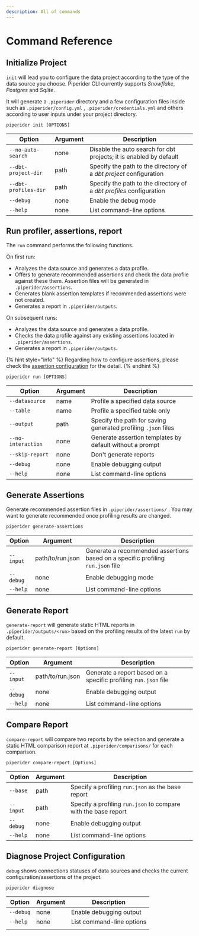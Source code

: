 ```yaml
---
description: All of commands
---
```


# Command Reference

## Initialize Project

`init` will lead you to configure the data project according to the type of the data source you choose. Piperider CLI currently supports _Snowflake_, _Postgres_ and _Sqlite_.

It will generate a `.piperider` directory and a few configuration files inside such as `.piperider/config.yml` , `.piperider/credentials.yml` and others according to user inputs under your project directory.

```shell
piperider init [OPTIONS]
```

| Option               | Argument | Description                                                         |
| -------------------- | -------- | ------------------------------------------------------------------- |
| `--no-auto-search`   | none     | Disable the auto search for dbt projects; it is enabled by default  |
| `--dbt-project-dir`  | path     | Specify the path to the directory of a _dbt project_ configuration  |
| `--dbt-profiles-dir` | path     | Specify the path to the directory of a _dbt profiles_ configuration |
| `--debug`            | none     | Enable the debug mode                                               |
| `--help`             | none     | List command-line options                                           |

## Run profiler, assertions, report

The `run` command performs the following functions.

On first run:

* Analyzes the data source and generates a data profile.
* Offers to generate recommended assertions and check the data profile against these them. Assertion files will be generated in `.piperider/assertions`.
* Generates blank assertion templates if recommended assertions were not created.
* Generates a report in `.piperider/outputs`.

On subsequent runs:

* Analyzes the data source and generates a data profile.
* Checks the data profile against any existing assertions located in `.piperider/assertions`.
* Generates a report in `.piperider/outputs`.

{% hint style="info" %}
Regarding how to configure assertions, please check the [assertion configuration](data-quality-assertions/assertion-configuration.md) for the detail.
{% endhint %}

```shell
piperider run [OPTIONS]
```

| Option             | Argument | Description                                                   |
| ------------------ | -------- | ------------------------------------------------------------- |
| `--datasource`     | name     | Profile a specified data source                               |
| `--table`          | name     | Profile a specified table only                                |
| `--output`         | path     | Specify the path for saving generated profiling `.json` files |
| `--no-interaction` | none     | Generate assertion templates by default without a prompt      |
| `--skip-report`    | none     | Don't generate reports                                        |
| `--debug`          | none     | Enable debugging output                                       |
| `--help`           | none     | List command-line options                                     |

## Generate Assertions

Generate recommended assertion files in `.piperider/assertions/` . You may want to generate recommended once profiling results are changed.

```
piperider generate-assertions
```

| Option    | Argument         | Description                                                                     |
| --------- | ---------------- | ------------------------------------------------------------------------------- |
| `--input` | path/to/run.json | Generate a recommended assertions based on a specific profiling `run.json` file |
| `--debug` | none             | Enable debugging mode                                                           |
| `--help`  | none             | List command-line options                                                       |

## Generate Report

`generate-report` will generate static HTML reports in `.piperider/outputs/<run>` based on the profiling results of the latest `run` by default.

```shell
piperider generate-report [Options]
```

| Option    | Argument         | Description                                                     |
| --------- | ---------------- | --------------------------------------------------------------- |
| `--input` | path/to/run.json | Generate a report based on a specific profiling `run.json` file |
| `--debug` | none             | Enable debugging output                                         |
| `--help`  | none             | List command-line options                                       |

## Compare Report

`compare-report` will compare two reports by the selection and generate a static HTML comparison report at `.piperider/comparisons/` for each comparison.

```shell
piperider compare-report [Options]
```

| Option    | Argument | Description                                                    |
| --------- | -------- | -------------------------------------------------------------- |
| `--base`  | path     | Specify a profiling `run.json` as the base report              |
| `--input` | path     | Specify a profiling `run.json` to compare with the base report |
| `--debug` | none     | Enable debugging output                                        |
| `--help`  | none     | List command-line options                                      |

## Diagnose Project Configuration

`debug` shows connections statuses of data sources and checks the current configuration/assertions of the project.

```shell
piperider diagnose
```

| Option    | Argument | Description               |
| --------- | -------- | ------------------------- |
| `--debug` | none     | Enable debugging output   |
| `--help`  | none     | List command-line options |
|           |          |                           |
